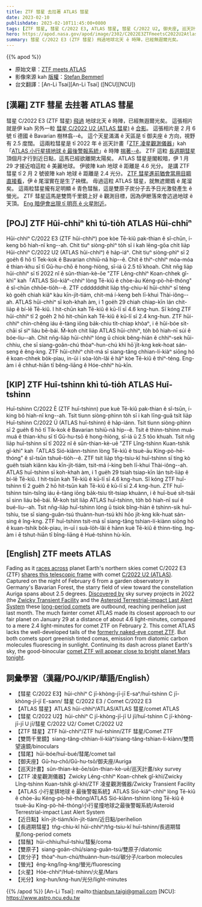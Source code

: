 ```yaml
---
title: ZTF 彗星 去拄著 ATLAS 彗星
date: 2023-02-10
publishdate: 2023-02-10T11:45:00+0800
tags: [ZTF 彗星, 彗星 C/2022 E3, ATLAS 彗星, 彗星 C/2022 U2, 御夫座, 巡天計畫, ZTF 凌星觀測儀器, ATLAS 小行星攏地球 ê 最後警報系統, 近日點, 長週期彗星, 彗鬚, 彗尾, 雙原子, 炭分子, 螢光, 雙筒千里鏡, 火星, 光分]
hero: https://apod.nasa.gov/apod/image/2302/C2022E3ZTFmeetsC2022U2Atlasbeschriftet1024.jpg
summary: 彗星 C/2022 E3 (ZTF 彗星) 飛過地球北天 ê 時陣，已經無遐爾光矣。
---
```


{{% apod %}}

- 原始文章：[ZTF meets ATLAS](https://apod.nasa.gov/apod/ap230210.html)
- 影像來源 kah [版權][copyright]：[Stefan Bemmerl](https://astrofotografie-steve.de/kontakt/)
- 台文翻譯：[An-Li Tsai][An-Li Tsai] ([NCU][NCU])

## [漢羅] ZTF 彗星 去拄著 ATLAS 彗星
彗星 C/2022 E3 (ZTF 彗星) [飛過][races across] 地球北天 ê 時陣，已經無遐爾光矣。
這張相片就是伊 kah 另外一粒 [彗星 C/2022 U2 (ATLAS 彗星)][C/2022 U2 (ATLAS)] ê [合影][shares this telescopic frame]。
這張相片是 2 月 6 號 tī 德國 ê Bavarian 樹林翕--ê。
這个天星滿滿 ê 天區是 tī 御夫座 ê 方向，視野有 2.5 度闊。
這兩粒彗星是 tī 2022 年 ê 巡天計畫「[ZTF 凌星觀測儀器][Zwicky Transient Facility]」kah「[ATLAS 小行星挵地球 ê 最後警報系統][Asteroid Terrestrial-impact Last Alert System]」ê 時陣 [揣著--ê][Discovered by]。
ZTF 這粒 [長週期彗星][long-period comets] 頂個月才行到近日點，這馬已經欲離開太陽矣。
ATLAS 彗星是閣較暗，伊 1 月 29 才接近咱這粒 ê 美麗地球。
伊彼陣 kah 地球 ê 距離是 4.6 光分。
是講 ZTF 彗星 tī 2 月 2 號彼陣 kah 地球 ê 距離是 2.4 光分。
[ZTF 彗星進前猶會當用目睭直接看][formerly naked-eye comet ZTF]，伊 ê 尾溜實在是生了袂䆀。
毋過這粒 ATLAS 彗星，就無遮爾媠 ê 尾溜矣。
這兩粒彗星攏有足明顯 ê 青色彗鬚，這是雙原子炭分子去予日光激發產生 ê 螢光。
ZTF 彗星這馬是雙筒千里鏡上好 ê 觀測目標，因為伊紲落來會迒過地球 ê 天頂。
[Eng 暗伊會出現 tī 明亮 ê 火星附近][comet ZTF will appear close to bright planet Mars tonight]。

## [POJ] ZTF Hūi-chhiⁿ khì tú-tio̍h ATLAS Hūi-chhiⁿ
Hūi-chhiⁿ C/2022 E3 (ZTF hūi-chhiⁿ) poe kòe Tē-kiû pak-thian ê sî-chūn, í-keng bô hiah-nī kng--ah.
Chit tiuⁿ siòng-phìⁿ to̍h sī i kah lēng-gōa chi̍t lia̍p Hūi-chhiⁿ C/2022 U2 (ATLAS hūi-chhiⁿ) ê ha̍p-iáⁿ.
Chit tiuⁿ siòng-phìⁿ sī 2 goe̍h 6 hō tī Tek-kok ê Bavarian chhiū-nâ hip--ê.
Chit ê thiⁿ-chhiⁿ móa-móa ê thian-khu sī tī Gū-hu-chō ê hong-hiòng, sī-iá ū 2.5 tō͘ khoah.
Chit nn̄g lia̍p hūi-chhiⁿ sī tī 2022 nî ê sûn-thian-kè-ōe "ZTF Lêng-chhiⁿ Koan-chhek gî-khì" kah「ATLAS Sió-kiâⁿ-chhiⁿ lòng Tē-kiû ê chòe-āu Kéng-pò-hē-thóng" ê sî-chūn chhōe-tio̍h--ê.
ZTF cddddddhit lia̍p tn̂g-chiu-kî hūi-chhiⁿ sī téng kò goe̍h chiah kiâⁿ kàu kīn-ji̍t-tiám, chit-má í-keng beh lī-khui Thài-iông--ah.
ATLAS hūi-chhiⁿ sī koh-khah àm, i 1 goe̍h 29 chiah chiap-kīn lán chit-lia̍p ê bí-lē Tē-kiû.
I hit-chūn kah Tē-kiû ê kū-lī sī 4.6 kng-hun.
Sī kóng ZTF hūi-chhiⁿ tī 2 goe̍h 2 hō hit-chūn kah Tē-kiû ê kū-lī sī 2.4 kng-hun.
ZTF hūi-chhiⁿ chìn-chêng iáu ē-tàng iōng ba̍k-chiu ti̍t-chiap khòaⁿ, i ê hūi-bóe si̍t-chāi sī siⁿ liáu bē-bái.
M̄-koh chit lia̍p ATLAS hūi-chhiⁿ, to̍h bô hiah-nī súi ê bóe-liu--ah.
Chit nn̄g-lia̍p hūi-chhiⁿ lóng ū chiok bêng-hián ê chhiⁿ-sek hūi-chhiu, che sī siang-goân-chú thòaⁿ-hun-chú khì hō͘ ji̍t-kng kek-hoat sán-seng ê êng-kng.
ZTF hūi-chhiⁿ chit-má sī siang-tâng chhian-lí-kiàⁿ siōng hó ê koan-chhek bo̍k-piau, in-ūi i sòa-lo̍h-lâi ē hāⁿ kòe Tē-kiû ê thiⁿ-téng.
Eng-àm i ē chhut-hiān tī bêng-liāng ê Hóe-chhiⁿ hù-kīn.



## [KIP] ZTF Huī-tshinn khì tú-tio̍h ATLAS Huī-tshinn
Huī-tshinn C/2022 È (ZTF huī-tshinn) pue kuè Tē-kiû pak-thian ê sî-tsūn, í-king bô hiah-nī kng--ah.
Tsit tiunn siòng-phìnn to̍h sī i kah līng-guā tsi̍t lia̍p Huī-tshinn C/2022 Ú (ATLAS huī-tshinn) ê ha̍p-iánn.
Tsit tiunn siòng-phìnn sī 2 gue̍h 6 hō tī Tik-kok ê Bavarian tshiū-nâ hip--ê.
Tsit ê thinn-tshinn muá-muá ê thian-khu sī tī Gū-hu-tsō ê hong-hiòng, sī-iá ū 2.5 tōo khuah.
Tsit nn̄g lia̍p huī-tshinn sī tī 2022 nî ê sûn-thian-kè-uē "ZTF Lîng-tshinn Kuan-tshik gî-khì" kah「ATLAS Sió-kiânn-tshinn lòng Tē-kiû ê tsuè-āu Kíng-pò-hē-thóng" ê sî-tsūn tshuē-tio̍h--ê.
ZTF tsit lia̍p tn̂g-tsiu-kî huī-tshinn sī tíng kò gue̍h tsiah kiânn kàu kīn-ji̍t-tiám, tsit-má í-king beh lī-khui Thài-iông--ah.
ATLAS huī-tshinn sī koh-khah àm, i 1 gue̍h 29 tsiah tsiap-kīn lán tsit-lia̍p ê bí-lē Tē-kiû.
I hit-tsūn kah Tē-kiû ê kū-lī sī 4.6 kng-hun.
Sī kóng ZTF huī-tshinn tī 2 gue̍h 2 hō hit-tsūn kah Tē-kiû ê kū-lī sī 2.4 kng-hun.
ZTF huī-tshinn tsìn-tsîng iáu ē-tàng iōng ba̍k-tsiu ti̍t-tsiap khuànn, i ê huī-bué si̍t-tsāi sī sinn liáu bē-bái.
M̄-koh tsit lia̍p ATLAS huī-tshinn, to̍h bô hiah-nī suí ê bué-liu--ah.
Tsit nn̄g-lia̍p huī-tshinn lóng ū tsiok bîng-hián ê tshinn-sik huī-tshiu, tse sī siang-guân-tsú thuànn-hun-tsú khì hōo ji̍t-kng kik-huat sán-sing ê îng-kng.
ZTF huī-tshinn tsit-má sī siang-tâng tshian-lí-kiànn siōng hó ê kuan-tshik bo̍k-piau, in-uī i suà-lo̍h-lâi ē hānn kuè Tē-kiû ê thinn-tíng.
Ing-àm i ē tshut-hiān tī bîng-liāng ê Hué-tshinn hù-kīn.

## [English] ZTF meets ATLAS

Fading as it [races across][races across] planet Earth's northern skies comet C/2022 E3 (ZTF) [shares this telescopic frame][shares this telescopic frame] with comet [C/2022 U2 (ATLAS)][C/2022 U2 (ATLAS)].
Captured on the night of February 6 from a garden observatory in Germany's Bavarian Forest, the starry field of view toward the constellation Auriga spans about 2.5 degrees.
[Discovered by][Discovered by] sky survey projects in 2022 (the [Zwicky Transient Facility][Zwicky Transient Facility] and the [Asteroid Terrestrial-impact Last Alert System][Asteroid Terrestrial-impact Last Alert System] these [long-period comets][long-period comets] are outbound, reaching perihelion just last month.
The much fainter comet ATLAS made its closest approach to our fair planet on January 29 at a distance of about 4.6 light-minutes, compared to a mere 2.4 light-minutes for comet ZTF on February 2.
This comet ATLAS lacks the well-developed tails of the [formerly naked-eye comet ZTF][formerly naked-eye comet ZTF].
But both comets sport greenish tinted comas, emission from diatomic carbon molecules fluorescing in sunlight.
Continuing its dash across planet Earth's sky, the good-binocular [comet ZTF will appear close to bright planet Mars tonight][comet ZTF will appear close to bright planet Mars tonight].

## 詞彙學習（漢羅/POJ/KIP/華語/English）
- 【彗星 C/2022 E3】hūi-chhiⁿ C jī-khòng-jī-jī E-saⁿ/huī-tshinn C jī-khòng-jī-jī E-sann/ 彗星 C/2022 E3 / Comet C/2022 E3
- 【ATLAS 彗星】ATLAS hūi-chhiⁿ/ATLAS/ATLAS 彗星/comet ATLAS
- 【彗星 C/2022 U2】hūi-chhiⁿ C jī-khòng-jī-jī U jī/huī-tshinn C jī-khòng-jī-jī U jī/彗星 C/2022 U2/ Comet C/2022 U2
- 【ZTF 彗星】ZTF hūi-chhiⁿ/ZTF huī-tshinn/ZTF 彗星/Comet ZTF
- 【雙筒千里鏡】siang-tâng-chhian-lí-kiàⁿ/siang-tâng-tshian-lí-kiànn/雙筒望遠鏡/binoculars
- 【彗尾】hūi-bóe/huī-bué/彗尾/comet tail
- 【御夫座】Gū-hu-chō/Gū-hu-tsō/御夫座/Auriga
- 【巡天計畫】sûn-thian-kè-ōe/sûn-thian-kè-uē/巡天計畫/sky survey
- 【ZTF 凌星觀測儀器】Zwicky Lêng-chhiⁿ Koan-chhek gî-khì/Zwicky Lîng-tshinn Kuan-tshik gî-khì/ZTF 凌星觀測儀器/Zwicky Transient Facility
- 【ATLAS 小行星挵地球 ê 最後警報系統】ATLAS Sió-kiâⁿ-chhiⁿ lòng Tē-kiû ê chòe-āu Kéng-pò-hē-thóng/ATLAS Sió-kiânn-tshinn lòng Tē-kiû ê tsuè-āu Kíng-pò-hē-thóng/小行星撞地球之最後警報系統/Asteroid Terrestrial-impact Last Alert System
- 【近日點】kīn-ji̍t-tiám/kīn-ji̍t-tiám/近日點/perihelion
- 【長週期彗星】tn̂g-chiu-kî hūi-chhiⁿ/tn̂g-tsiu-kî huī-tshinn/長週期彗星/long-period comets
- 【彗鬚】hūi-chhiu/huī-tshiu/彗髮/coma
- 【雙原子】siang-goân-chú/siang-guân-tsú/雙原子/diatomic
- 【炭分子】thòaⁿ-hun-chú/thuànn-hun-tsú/碳分子/carbon molecules
- 【螢光】êng-kng/îng-kng/螢光/fluorescing
- 【火星】Hóe-chhiⁿ/Hué-tshinn/火星/Mars
- 【光分】kng-hun/kng-hun/光分/light-minutes 


{{% /apod %}}
[An-Li Tsai]: mailto:thianbun.taigi@gmail.com
[NCU]: https://www.astro.ncu.edu.tw

[copyright]: https://apod.nasa.gov/apod/fap/lib/about_apod.html#srapply
[License]: https://creativecommons.org/licenses/by/2.0/

[races across]:https://www.facebook.com/groups/564399700347004/posts/5986568748130045/
[shares this telescopic frame]:https://www.astrobin.com/ymb891/0/
[C/2022 U2 (ATLAS)]:https://theskylive.com/c2022u2-info
[Discovered by]:https://people.ast.cam.ac.uk/~jds/coms22.htm#22U2
[Zwicky Transient Facility]:https://en.wikipedia.org/wiki/Zwicky_Transient_Facility
[Asteroid Terrestrial-impact Last Alert System]:https://en.wikipedia.org/wiki/Asteroid_Terrestrial-impact_Last_Alert_System
[long-period comets]:https://solarsystem.nasa.gov/solar-system/oort-cloud/overview/
[formerly naked-eye comet ZTF]:https://skyandtelescope.org/astronomy-news/understanding-the-tails-of-comet-ztf-c-2022-e3/
[comet ZTF will appear close to bright planet Mars tonight]:https://earthsky.org/tonight/


